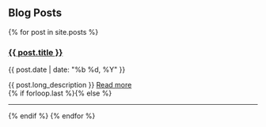 ## Blog Posts

{% for post in site.posts %}
<article class="{% if forloop.first %}first{% elsif forloop.last %}last{% else %}middle{% endif %}">
		<div class="article-head">
			<h3 class="title"><a href="{{ post.url }}" class="js-pjax">{{ post.title }}</a></h3>
			<p class="date">{{ post.date | date: "%b %d, %Y" }}</p>
		</div><!--/.article-head-->
		<div class="article-content">
		{{ post.long_description }}
		<a href="{{ post.url }}" class="full-post-link js-pjax">Read more</a>	
		</div><!--/.article-content-->
	</article>
    {% if forloop.last %}{% else %}<hr></hr>{% endif %}
{% endfor %}